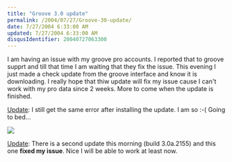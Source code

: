 ```yaml
---
title: "Groove 3.0 update"
permalink: /2004/07/27/Groove-30-update/
date: 7/27/2004 6:33:00 AM
updated: 7/27/2004 6:33:00 AM
disqusIdentifier: 20040727063300
---
```

I am having an issue with my groove pro accounts. I reported that to groove supprt and till that time I am waiting that they fix the issue. This evening I just made a check update from the groove interface and know it is downloading. I really hope that thiw update will fix my issue cause I can't work with my pro data since 2 weeks. More to come when the update is finished.

<u>Update</u>: I still get the same error after installing the update. I am so :-( Going to bed...
<!-- more -->

![](http://perso.wanadoo.fr/laurent.kempe/images/grooveerror.png)

<u>Update</u>: There is a second update this morning (build 3.0a.2155) and this one <strong>fixed my issue</strong>. Nice I will be able to work at least now.

